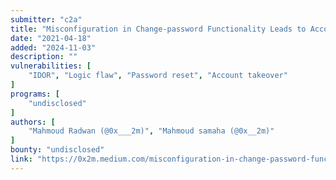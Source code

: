 ```yaml
---
submitter: "c2a"
title: "Misconfiguration in Change-password Functionality Leads to Account Takeover"
date: "2021-04-18"
added: "2024-11-03"
description: ""
vulnerabilities: [
    "IDOR", "Logic flaw", "Password reset", "Account takeover"
]
programs: [
    "undisclosed"
]
authors: [
    "Mahmoud Radwan (@0x___2m)", "Mahmoud samaha (@0x__2m)"
]
bounty: "undisclosed"
link: "https://0x2m.medium.com/misconfiguration-in-change-password-functionality-leads-to-account-takeover-1314b5507abf"
---
```




